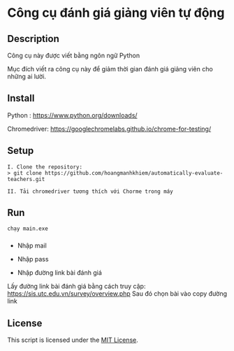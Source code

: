 # Công cụ đánh giá giảng viên tự động

## Description

Công cụ này được viết bằng ngôn ngữ Python

Mục đích viết ra công cụ này để giảm thời gian đánh giá giảng viên cho những ai lười.

## Install

Python :  https://www.python.org/downloads/

Chromedriver: https://googlechromelabs.github.io/chrome-for-testing/

## Setup

```
I. Clone the repository:
> git clone https://github.com/hoangmanhkhiem/automatically-evaluate-teachers.git

II. Tải chromedriver tương thích với Chorme trong máy
```
## Run
```
chạy main.exe
```

### 

- Nhập mail

- Nhập pass

- Nhập đường link bài đánh giá

Lấy đường link bài đánh giá bằng cách truy cập: 
https://sis.utc.edu.vn/survey/overview.php
Sau đó chọn bài vào copy đường link

## License

This script is licensed under the [MIT License](https://opensource.org/license/mit/).
